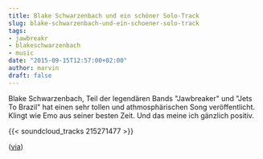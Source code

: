 ```yaml
---
title: Blake Schwarzenbach und ein schöner Solo-Track
slug: blake-schwarzenbach-und-ein-schoener-solo-track
tags:
- jawbreakr
- blakeschwarzenbach
- music
date: "2015-09-15T12:57:00+02:00"
author: marvin
draft: false
---
```


Blake Schwarzenbach, Teil der legendären Bands "Jawbreaker" und "Jets To Brazil" hat einen sehr tollen und athmosphärischen Song veröffentlicht. Klingt wie Emo aus seiner besten Zeit. Und das meine ich gänzlich positiv.

{{< soundcloud_tracks 215271477 >}}

([via](http://www.brooklynvegan.com/archives/2015/07/jawbreakers_bla.html))